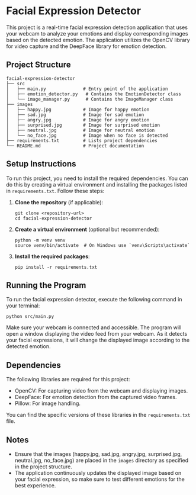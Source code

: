 # Facial Expression Detector

This project is a real-time facial expression detection application that uses your webcam to analyze your emotions and display corresponding images based on the detected emotion. The application utilizes the OpenCV library for video capture and the DeepFace library for emotion detection.

## Project Structure

```
facial-expression-detector
├── src
│   ├── main.py              # Entry point of the application
│   ├── emotion_detector.py   # Contains the EmotionDetector class
│   └── image_manager.py      # Contains the ImageManager class
├── images
│   ├── happy.jpg            # Image for happy emotion
│   ├── sad.jpg              # Image for sad emotion
│   ├── angry.jpg            # Image for angry emotion
│   ├── surprised.jpg        # Image for surprised emotion
│   ├── neutral.jpg          # Image for neutral emotion
│   └── no_face.jpg          # Image when no face is detected
├── requirements.txt         # Lists project dependencies
└── README.md                # Project documentation
```

## Setup Instructions

To run this project, you need to install the required dependencies. You can do this by creating a virtual environment and installing the packages listed in `requirements.txt`. Follow these steps:

1. **Clone the repository** (if applicable):
   ```
   git clone <repository-url>
   cd facial-expression-detector
   ```

2. **Create a virtual environment** (optional but recommended):
   ```
   python -m venv venv
   source venv/bin/activate  # On Windows use `venv\Scripts\activate`
   ```

3. **Install the required packages**:
   ```
   pip install -r requirements.txt
   ```

## Running the Program

To run the facial expression detector, execute the following command in your terminal:

```
python src/main.py
```

Make sure your webcam is connected and accessible. The program will open a window displaying the video feed from your webcam. As it detects your facial expressions, it will change the displayed image according to the detected emotion.

## Dependencies

The following libraries are required for this project:

- OpenCV: For capturing video from the webcam and displaying images.
- DeepFace: For emotion detection from the captured video frames.
- Pillow: For image handling.

You can find the specific versions of these libraries in the `requirements.txt` file.

## Notes

- Ensure that the images (happy.jpg, sad.jpg, angry.jpg, surprised.jpg, neutral.jpg, no_face.jpg) are placed in the `images` directory as specified in the project structure.
- The application continuously updates the displayed image based on your facial expression, so make sure to test different emotions for the best experience.